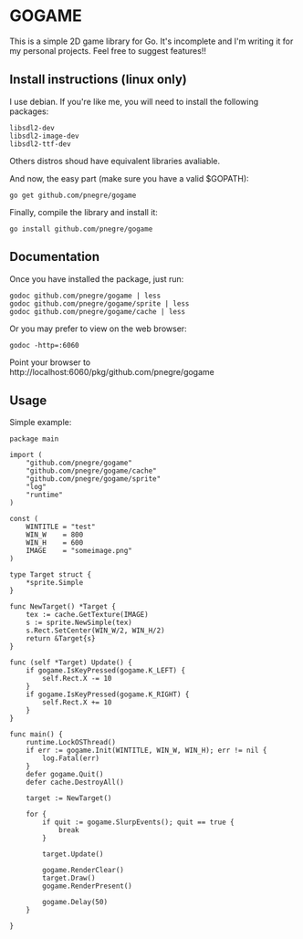 # GOGAME

This is a simple 2D game library for Go. It's incomplete and I'm writing it for my personal projects. Feel free to suggest features!!

## Install instructions (linux only)

I use debian. If you're like me, you will need to install the following packages:

    libsdl2-dev
    libsdl2-image-dev
    libsdl2-ttf-dev

Others distros shoud have equivalent libraries avaliable.

And now, the easy part (make sure you have a valid $GOPATH):

    go get github.com/pnegre/gogame

Finally, compile the library and install it:

    go install github.com/pnegre/gogame

## Documentation

Once you have installed the package, just run:

    godoc github.com/pnegre/gogame | less
    godoc github.com/pnegre/gogame/sprite | less
    godoc github.com/pnegre/gogame/cache | less

Or you may prefer to view on the web browser:

    godoc -http=:6060

Point your browser to http://localhost:6060/pkg/github.com/pnegre/gogame

## Usage

Simple example:

    package main

    import (
        "github.com/pnegre/gogame"
        "github.com/pnegre/gogame/cache"
        "github.com/pnegre/gogame/sprite"
        "log"
        "runtime"
    )

    const (
        WINTITLE = "test"
        WIN_W    = 800
        WIN_H    = 600
        IMAGE    = "someimage.png"
    )

    type Target struct {
        *sprite.Simple
    }

    func NewTarget() *Target {
        tex := cache.GetTexture(IMAGE)
        s := sprite.NewSimple(tex)
        s.Rect.SetCenter(WIN_W/2, WIN_H/2)
        return &Target{s}
    }

    func (self *Target) Update() {
        if gogame.IsKeyPressed(gogame.K_LEFT) {
            self.Rect.X -= 10
        }
        if gogame.IsKeyPressed(gogame.K_RIGHT) {
            self.Rect.X += 10
        }
    }

    func main() {
        runtime.LockOSThread()
        if err := gogame.Init(WINTITLE, WIN_W, WIN_H); err != nil {
            log.Fatal(err)
        }
        defer gogame.Quit()
        defer cache.DestroyAll()

        target := NewTarget()

        for {
            if quit := gogame.SlurpEvents(); quit == true {
                break
            }

            target.Update()

            gogame.RenderClear()
            target.Draw()
            gogame.RenderPresent()

            gogame.Delay(50)
        }

    }


